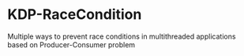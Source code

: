 # KDP-RaceCondition
Multiple ways to prevent race conditions in multithreaded applications based on Producer-Consumer problem
